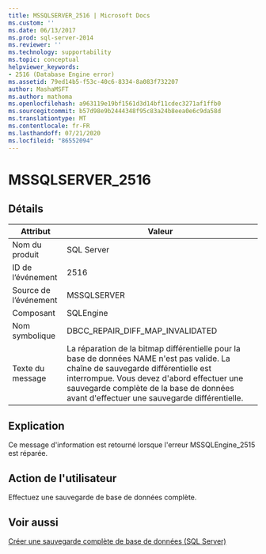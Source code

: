 ```yaml
---
title: MSSQLSERVER_2516 | Microsoft Docs
ms.custom: ''
ms.date: 06/13/2017
ms.prod: sql-server-2014
ms.reviewer: ''
ms.technology: supportability
ms.topic: conceptual
helpviewer_keywords:
- 2516 (Database Engine error)
ms.assetid: 79ed14b5-f53c-40c6-8334-8a083f732207
author: MashaMSFT
ms.author: mathoma
ms.openlocfilehash: a963119e19bf1561d3d14bf11cdec3271af1ffb0
ms.sourcegitcommit: b57d98e9b2444348f95c83a24b8eea0e6c9da58d
ms.translationtype: MT
ms.contentlocale: fr-FR
ms.lasthandoff: 07/21/2020
ms.locfileid: "86552094"
---
```

# <a name="mssqlserver_2516"></a>MSSQLSERVER_2516
    
## <a name="details"></a>Détails  
  
|Attribut|Valeur|  
|-|-|  
|Nom du produit|SQL Server|  
|ID de l’événement|2516|  
|Source de l’événement|MSSQLSERVER|  
|Composant|SQLEngine|  
|Nom symbolique|DBCC_REPAIR_DIFF_MAP_INVALIDATED|  
|Texte du message|La réparation de la bitmap différentielle pour la base de données NAME n'est pas valide. La chaîne de sauvegarde différentielle est interrompue. Vous devez d'abord effectuer une sauvegarde complète de la base de données avant d'effectuer une sauvegarde différentielle.|  
  
## <a name="explanation"></a>Explication  
 Ce message d'information est retourné lorsque l'erreur MSSQLEngine_2515 est réparée.  
  
## <a name="user-action"></a>Action de l'utilisateur  
 Effectuez une sauvegarde de base de données complète.  
  
## <a name="see-also"></a>Voir aussi  
 [Créer une sauvegarde complète de base de données &#40;SQL Server&#41;](../backup-restore/create-a-full-database-backup-sql-server.md)  
  
  
